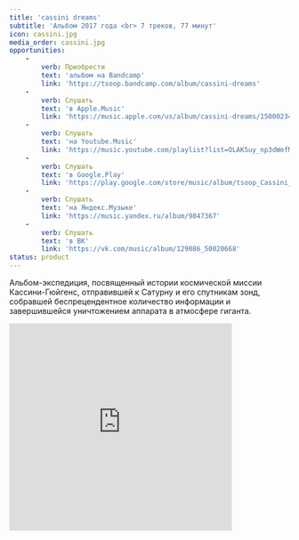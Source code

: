 ```yaml
---
title: 'cassini dreams'
subtitle: 'Альбом 2017 года <br> 7 треков, 77 минут'
icon: cassini.jpg
media_order: cassini.jpg
opportunities:
    -
        verb: Приобрести
        text: 'альбом на Bandcamp'
        link: 'https://tsoop.bandcamp.com/album/cassini-dreams'
    -
        verb: Слушать
        text: 'в Apple.Music'
        link: 'https://music.apple.com/us/album/cassini-dreams/1500023423'
    -
        verb: Слушать
        text: 'на Youtube.Music'
        link: 'https://music.youtube.com/playlist?list=OLAK5uy_np3dWefMN3gkTgpdhz5FyaInVb3z5-MZk'
    -
        verb: Слушать
        text: 'в Google.Play'
        link: 'https://play.google.com/store/music/album/tsoop_Cassini_Dreams?id=Bvjdqwa6kxq3auyxcy5rkdoeaou'
    -
        verb: Слушать
        text: 'на Яндекс.Музыке'
        link: 'https://music.yandex.ru/album/9847367'
    -
        verb: Слушать
        text: 'в ВК'
        link: 'https://vk.com/music/album/129086_50020668'
status: product
---
```


Альбом-экспедиция, посвященный истории космической миссии Кассини-Гюйгенс, отправившей к Сатурну и его спутникам зонд, собравшей беспрецендентное количество информации и завершившейся уничтожением аппарата в атмосфере гиганта.

<iframe style="border: 0; width: 400px; height: 373px;" src="https://bandcamp.com/EmbeddedPlayer/album=3099555767/size=large/bgcol=ffffff/linkcol=0687f5/artwork=small/transparent=true/" seamless><a href="http://tsoop.bandcamp.com/album/cassini-dreams">cassini dreams by tsoop</a></iframe>